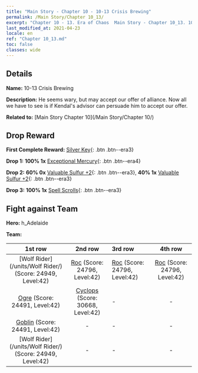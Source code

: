 ```yaml
---
title: "Main Story - Chapter 10 - 10-13 Crisis Brewing"
permalink: /Main Story/Chapter 10_13/
excerpt: "Chapter 10 - 13. Era of Chaos  Main Story - Chapter 10_13. 10-13 Crisis Brewing"
last_modified_at: 2021-04-23
locale: en
ref: "Chapter 10_13.md"
toc: false
classes: wide
---
```


## Details

 **Name:** 10-13 Crisis Brewing

 **Description:** He seems wary, but may accept our offer of alliance. Now all we have to see is if Kendal's advisor can persuade him to accept our offer.

 **Related to:** [Main Story Chapter 10](/Main Story/Chapter 10/)

## Drop Reward

 **First Complete Reward:** [Silver Key](/Items/con_693/){: .btn .btn--era3}

 **Drop 1:** **100% 1x** [Exceptional Mercury](/Items/mat_35/){: .btn .btn--era4}

 **Drop 2:** **60% 0x** [Valuable Sulfur +2](/Items/mat_29/){: .btn .btn--era3}, **40% 1x** [Valuable Sulfur +2](/Items/mat_29/){: .btn .btn--era3}

 **Drop 3:** **100% 1x** [Spell Scrolls](/Items/con_694/){: .btn .btn--era3}


## Fight against Team
 **Hero:** h_Adelaide

 **Team:**


  | 1st row | 2nd row | 3rd row | 4th row |
  |:----:|:----:|:----|:----:|
  | [Wolf Rider](/units/Wolf Rider/) (Score: 24949, Level:42)  | [Roc](/units/Roc/) (Score: 24796, Level:42)  | [Roc](/units/Roc/) (Score: 24796, Level:42)  | [Roc](/units/Roc/) (Score: 24796, Level:42)  |
  | [Ogre](/units/Ogre/) (Score: 24491, Level:42)  | [Cyclops](/units/Cyclops/) (Score: 30668, Level:42)  | - | - |
  | [Goblin](/units/Goblin/) (Score: 24491, Level:42)  | - | - | - |
  | [Wolf Rider](/units/Wolf Rider/) (Score: 24949, Level:42)  | - | - | - |


